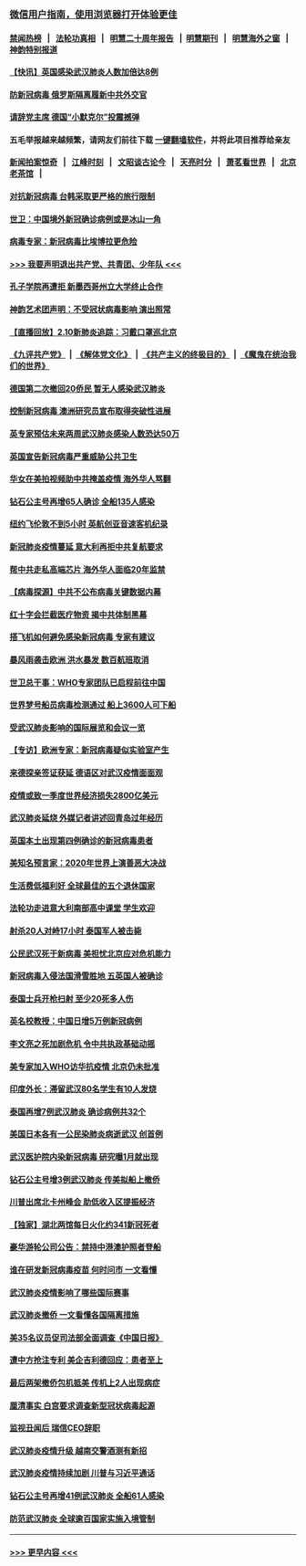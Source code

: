 ### [微信用户指南，使用浏览器打开体验更佳](https://github.com/gfw-breaker/banned-news1/blob/master/indexes/wechat-guide.md?t=0)
#### [禁闻热榜](热点新闻.md?t=0)  &nbsp;&nbsp;|&nbsp;&nbsp; [法轮功真相](https://github.com/gfw-breaker/truth/blob/master/README.md?t=0) &nbsp;&nbsp;|&nbsp;&nbsp; [明慧二十周年报告](https://github.com/gfw-breaker/mh-reports/blob/master/README.md?t=0) &nbsp;&nbsp;|&nbsp;&nbsp;[明慧期刊](https://github.com/gfw-breaker/mh-qikan) &nbsp;&nbsp;|&nbsp;&nbsp; [明慧海外之窗](https://github.com/gfw-breaker/mh-news/blob/master/README.md?t=0) &nbsp;&nbsp;|&nbsp;&nbsp; [神韵特别报道](https://github.com/gfw-breaker/mh-news/blob/master/shenyun.md?t=0)
#### [【快讯】英国感染武汉肺炎人数加倍达8例](../pages/nsc418/n11856625.md?t=02110302) 
#### [防新冠病毒 俄罗斯隔离履新中共外交官](../pages/nsc418/n11859079.md?t=02110302) 
#### [请辞党主席 德国“小默克尔”投震撼弹](../pages/nsc418/n11858583.md?t=02110302) 
#### 五毛举报越来越频繁，请网友们前往下载 [一键翻墙软件](https://github.com/gfw-breaker/ssr-accounts)，并将此项目推荐给亲友
#### [新闻拍案惊奇](https://github.com/gfw-breaker/banned-news1/blob/master/pages/link4.md) &nbsp;&nbsp;|&nbsp;&nbsp; [江峰时刻](https://github.com/gfw-breaker/banned-news1/blob/master/pages/link4.md) &nbsp;&nbsp;|&nbsp;&nbsp; [文昭谈古论今](https://github.com/gfw-breaker/banned-news1/blob/master/pages/link4.md) &nbsp;&nbsp;|&nbsp;&nbsp; [天亮时分](https://github.com/gfw-breaker/banned-news1/blob/master/pages/link4.md) &nbsp;&nbsp;|&nbsp;&nbsp; [萧茗看世界](https://github.com/gfw-breaker/banned-news1/blob/master/pages/link4.md) &nbsp;&nbsp;|&nbsp;&nbsp; [北京老茶馆](https://github.com/gfw-breaker/banned-news1/blob/master/pages/link4.md) &nbsp;&nbsp;|&nbsp;&nbsp; 
#### [对抗新冠病毒 台韩采取更严格的旅行限制](../pages/nsc418/n11858936.md?t=02110302) 
#### [世卫：中国境外新冠确诊病例或是冰山一角](../pages/nsc418/n11858781.md?t=02110302) 
#### [病毒专家：新冠病毒比埃博拉更危险](../pages/nsc418/n11858572.md?t=02110302) 
#### [>>> 我要声明退出共产党、共青团、少年队 <<<](https://github.com/begood0513/goodnews/blob/master/quit/letter.md) 
#### [孔子学院再遭拒 新墨西哥州立大学终止合作](../pages/nsc418/n11858661.md?t=02110302) 
#### [神韵艺术团声明：不受冠状病毒影响 演出照常](../pages/nsc418/n11858801.md?t=02110302) 
#### [【直播回放】2.10新肺炎追踪：习戴口罩巡北京](../pages/nsc418/n11858548.md?t=02110302) 
#### [《九评共产党》](https://github.com/begood0513/9ping.md/blob/master/README.md) &nbsp;|&nbsp; [《解体党文化》](../../../../jtdwh.md/blob/master/README.md)  &nbsp;|&nbsp; [《共产主义的终极目的》](../../../../gczydzjmd.md/blob/master/README.md) &nbsp;|&nbsp; [《魔鬼在统治我们的世界》](../../../../mgztzwmdsj.md/blob/master/README.md) 
#### [德国第二次撤回20侨民 暂无人感染武汉肺炎](../pages/nsc418/n11858633.md?t=02110302) 
#### [控制新冠病毒 澳洲研究员宣布取得突破性进展](../pages/nsc418/n11858505.md?t=02110302) 
#### [英专家预估未来两周武汉肺炎感染人数恐达50万](../pages/nsc418/n11857886.md?t=02110302) 
#### [英国宣告新冠病毒严重威胁公共卫生](../pages/nsc418/n11858285.md?t=02110302) 
#### [华女在美拍视频助中共掩盖疫情 海外华人骂翻](../pages/nsc418/n11857407.md?t=02110302) 
#### [钻石公主号再增65人确诊 全船135人感染](../pages/nsc418/n11857366.md?t=02110302) 
#### [纽约飞伦敦不到5小时 英航创亚音速客机纪录](../pages/nsc418/n11857405.md?t=02110302) 
#### [新冠肺炎疫情蔓延 意大利再拒中共复航要求](../pages/nsc418/n11857200.md?t=02110302) 
#### [帮中共走私高端芯片 海外华人面临20年监禁](../pages/nsc418/n11855016.md?t=02110302) 
#### [【病毒探源】中共不公布病毒关键数据内幕](../pages/nsc418/n11856584.md?t=02110302) 
#### [红十字会拦截医疗物资 揭中共体制黑幕](../pages/nsc418/n11856750.md?t=02110302) 
#### [搭飞机如何避免感染新冠病毒 专家有建议](../pages/nsc418/n11853427.md?t=02110302) 
#### [暴风雨袭击欧洲 洪水暴发 数百航班取消](../pages/nsc418/n11856453.md?t=02110302) 
#### [世卫总干事：WHO专家团队已启程前往中国](../pages/nsc418/n11856612.md?t=02110302) 
#### [世界梦号船员病毒检测通过 船上3600人可下船](../pages/nsc418/n11856520.md?t=02110302) 
#### [受武汉肺炎影响的国际展览和会议一览](../pages/nsc418/n11856420.md?t=02110302) 
#### [【专访】欧洲专家：新冠病毒疑似实验室产生](../pages/nsc418/n11856378.md?t=02110302) 
#### [来德探亲签证获延 德语区对武汉疫情面面观](../pages/nsc418/n11856283.md?t=02110302) 
#### [疫情或致一季度世界经济损失2800亿美元](../pages/nsc418/n11855639.md?t=02110302) 
#### [武汉肺炎延烧 外媒记者讲述回青岛过年经历](../pages/nsc418/n11856159.md?t=02110302) 
#### [英国本土出现第四例确诊的新冠病毒患者](../pages/nsc418/n11855930.md?t=02110302) 
#### [美知名预言家：2020年世界上演善恶大决战](../pages/nsc418/n11855418.md?t=02110302) 
#### [生活费低福利好 全球最佳的五个退休国家](../pages/nsc418/n11848347.md?t=02110302) 
#### [法轮功走进意大利南部高中课堂 学生欢迎](../pages/nsc418/n11853859.md?t=02110302) 
#### [射杀20人对峙17小时 泰国军人被击毙](../pages/nsc418/n11854869.md?t=02110302) 
#### [公民武汉死于新病毒 美担忧北京应对危机能力](../pages/nsc418/n11854331.md?t=02110302) 
#### [新冠病毒入侵法国滑雪胜地 五英国人被确诊](../pages/nsc418/n11854307.md?t=02110302) 
#### [泰国士兵开枪扫射 至少20死多人伤](../pages/nsc418/n11854276.md?t=02110302) 
#### [英名校教授：中国日增5万例新冠病例](../pages/nsc418/n11854174.md?t=02110302) 
#### [李文亮之死加剧危机 令中共执政基础动摇](../pages/nsc418/n11854003.md?t=02110302) 
#### [美专家加入WHO访华抗疫情 北京仍未批准](../pages/nsc418/n11854043.md?t=02110302) 
#### [印度外长：滞留武汉80名学生有10人发烧](../pages/nsc418/n11853821.md?t=02110302) 
#### [泰国再增7例武汉肺炎 确诊病例共32个](../pages/nsc418/n11853808.md?t=02110302) 
#### [美国日本各有一公民染肺炎病逝武汉 创首例](../pages/nsc418/n11853509.md?t=02110302) 
#### [武汉医护院内染新冠病毒 研究曝1月就出现](../pages/nsc418/n11852928.md?t=02110302) 
#### [钻石公主号增3例武汉肺炎 传美拟船上撤侨](../pages/nsc418/n11853240.md?t=02110302) 
#### [川普出席北卡州峰会 助低收入区提振经济](../pages/nsc418/n11853232.md?t=02110302) 
#### [【独家】湖北两馆每日火化约341新冠死者](../pages/nsc418/n11845444.md?t=02110302) 
#### [豪华游轮公司公告：禁持中港澳护照者登船](../pages/nsc418/n11852761.md?t=02110302) 
#### [谁在研发新冠病毒疫苗 何时问市 一文看懂](../pages/nsc418/n11852840.md?t=02110302) 
#### [武汉肺炎疫情影响了哪些国际赛事](../pages/nsc418/n11852441.md?t=02110302) 
#### [武汉肺炎撤侨 一文看懂各国隔离措施](../pages/nsc418/n11844216.md?t=02110302) 
#### [美35名议员促司法部全面调查《中国日报》](../pages/nsc418/n11852435.md?t=02110302) 
#### [遭中方抢注专利 美企吉利德回应：患者至上](../pages/nsc418/n11852037.md?t=02110302) 
#### [最后两架撤侨包机抵美 传机上2人出现病症](../pages/nsc418/n11852173.md?t=02110302) 
#### [厘清事实 白宫要求调查新型冠状病毒起源](../pages/nsc418/n11852106.md?t=02110302) 
#### [监视丑闻后 瑞信CEO辞职](../pages/nsc418/n11852127.md?t=02110302) 
#### [武汉肺炎疫情升级 越南交警酒测有新招](../pages/nsc418/n11851632.md?t=02110302) 
#### [武汉肺炎疫情持续加剧 川普与习近平通话](../pages/nsc418/n11851613.md?t=02110302) 
#### [钻石公主号再增41例武汉肺炎 全船61人感染](../pages/nsc418/n11850401.md?t=02110302) 
#### [防范武汉肺炎 全球逾百国家实施入境管制](../pages/nsc418/n11850557.md?t=02110302) 

----
#### [ >>> 更早内容 <<< ](../indexes/nsc418-earlier.md)

